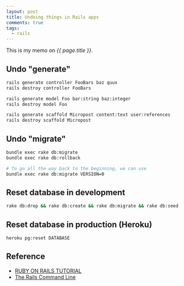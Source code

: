 ```yaml
---
layout: post
title: Undoing things in Rails apps
comments: true
tags:
  - rails
---
```


This is my memo on _{{ page.title }}_.

## Undo "generate"

```bash
rails generate controller FooBars baz quux
rails destroy controller FooBars

rails generate model Foo bar:string baz:integer
rails destroy model Foo

rails generate scaffold Micropost content:text user:references
rails destroy scaffold Micropost
```

## Undo "migrate"

```bash
bundle exec rake db:migrate
bundle exec rake db:rollback

# To go all the way back to the beginning, we can use
bundle exec rake db:migrate VERSION=0
```

## Reset database in development

```bash
rake db:drop && rake db:create && rake db:migrate && rake db:seed
```

## Reset database in production (Heroku)

```bash
heroku pg:reset DATABASE
```

## Reference

- [RUBY ON RAILS TUTORIAL](https://www.railstutorial.org/book/static_pages#sidebar-undoing_things)
- [The Rails Command Line](http://guides.rubyonrails.org/command_line.html)
